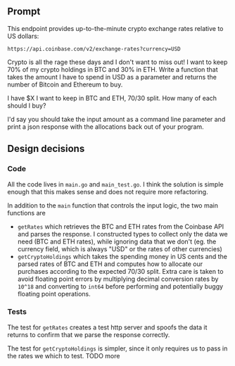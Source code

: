 ## Prompt

This endpoint provides up-to-the-minute crypto exchange rates relative to US dollars:
```
https://api.coinbase.com/v2/exchange-rates?currency=USD
```

Crypto is all the rage these days and I don't want to miss out! I want to keep 70% of my crypto holdings in BTC and 30% in ETH. Write a function that takes the amount I have to spend in USD as a parameter and returns the number of Bitcoin and Ethereum to buy.

I have $X I want to keep in BTC and ETH, 70/30 split. How many of each should I buy?

I'd say you should take the input amount as a command line parameter and print a json response with the allocations back out of your program.

## Design decisions

### Code
All the code lives in `main.go` and `main_test.go`. I think the solution is simple enough that this makes sense and does not require more refactoring.

In addition to the `main` function that controls the input logic, the two main functions are 
- `getRates` which retrieves the BTC and ETH rates from the Coinbase API and parses the response. I constructed types to collect only the data we need (BTC and ETH rates), while ignoring data that we don't (eg. the currency field, which is always "USD" or the rates of other currencies)
- `getCryptoHoldings` which takes the spending money in US cents and the parsed rates of BTC and ETH and computes how to allocate our purchases according to the expected 70/30 split. Extra care is taken to avoid floating point errors by multiplying decimal conversion rates by `10^18` and converting to `int64` before performing and potentially buggy floating point operations.

### Tests
The test for `getRates` creates a test http server and spoofs the data it returns to confirm that we parse the response correctly.

The test for `getCryptoHoldings` is simpler, since it only requires us to pass in the rates we which to test. TODO more
